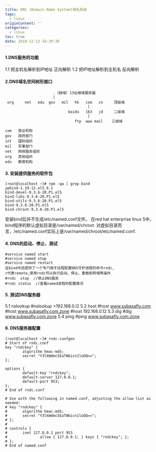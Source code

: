 ```yaml
---
title: DNS (Domain Name System)域名系统
tags:
  - linux
originContent: ''
categories:
  - linux
toc: true
date: 2018-12-12 16:39:30
---
```


#### 1.DNS服务的功能
   1.1 把主机名解析到IP地址  正向解析
   1.2 把IP地址解析到主机名  反向解析
   
#### 2.DNS域名空间树形接口
                          .（根域）13台根域服务器
						  |
	 org     net   edu  gov   mil   hk   com   cn     顶级域
                                          |
                                 baidu   163   jd     二级域
                                          |
                                    ftp  www mail 	 三级域

	com   商业机构
	gov   政府部门
	int   国际组织
	mil   军事部门
	net   网络服务组织
	org   其他组织
	edu   教育机构

#### 3. 安装提供服务的软件包
	[root@localhost ~]# rpm -qa | grep bind  
	ypbind-1.19-12.el5_6.1
	bind-devel-9.3.6-20.P1.el5
	bind-libs-9.3.6-20.P1.el5
	bind-utils-9.3.6-20.P1.el5
	bind-9.3.6-20.P1.el5
	bind-chroot-9.3.6-20.P1.el5			

   安装bind后并不生成/etc/named.conf文件。
   在red hat enterprise linux 5中，bind程序的默认虚拟目录是/var/named/chroot.
   对虚拟目录而言，/etc/named.conf实际上是/var/named/chroot/etc/named.conf.
   
 #### 4. DNS的启动、停止、测试
    #service named start
	#service named stop
	#service named restart
	在bind中还提供了一个专门用于远程配置DNS守护进程的命令rndc,
	r代表remote,使用rndc可以执行启动、停止、重载和转储等操作
	#rndc  stop  //停止DNS服务
	#rndc status  //查看named进程的配置情况
	
#### 5. 测试DNS服务器
   5.1 nslookup
      #nslookup
	  >192.168.0.l2
   5.2 host
      #host  www.subasafly.com
	  #host  www.subasafly.com.zone
	  #host  192.168.0.12
   5.3 dig
     #dig www.subasafly.com.zone
   5.4 ping
      #ping www.subasafly.com.zone
	  
#### 6. DNS服务器配置
```language
[root@localhost ~]# rndc-confgen
# Start of rndc.conf
key "rndckey" {
        algorithm hmac-md5;
        secret "Y3lkWdmcSEaTWbicn1loDQ==";
};

options {
        default-key "rndckey";
        default-server 127.0.0.1;
        default-port 953;
};
# End of rndc.conf

# Use with the following in named.conf, adjusting the allow list as needed:
# key "rndckey" {
#       algorithm hmac-md5;
#       secret "Y3lkWdmcSEaTWbicn1loDQ==";
# };
# 
# controls {
#       inet 127.0.0.1 port 953
#               allow { 127.0.0.1; } keys { "rndckey"; };
# };
# End of named.conf
```
